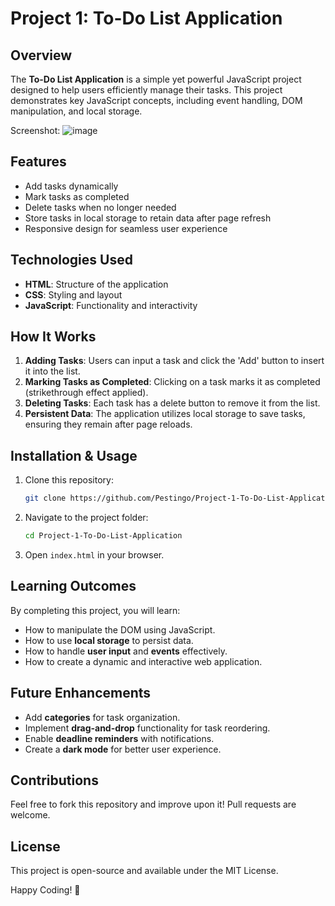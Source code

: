 # Project 1: To-Do List Application

## Overview
The **To-Do List Application** is a simple yet powerful JavaScript project designed to help users efficiently manage their tasks. This project demonstrates key JavaScript concepts, including event handling, DOM manipulation, and local storage.

Screenshot: ![image](https://github.com/user-attachments/assets/2d5d5ce4-2f77-4f66-a825-2448efd9e69a)

## Features
- Add tasks dynamically
- Mark tasks as completed
- Delete tasks when no longer needed
- Store tasks in local storage to retain data after page refresh
- Responsive design for seamless user experience

## Technologies Used
- **HTML**: Structure of the application
- **CSS**: Styling and layout
- **JavaScript**: Functionality and interactivity

## How It Works
1. **Adding Tasks**: Users can input a task and click the 'Add' button to insert it into the list.
2. **Marking Tasks as Completed**: Clicking on a task marks it as completed (strikethrough effect applied).
3. **Deleting Tasks**: Each task has a delete button to remove it from the list.
4. **Persistent Data**: The application utilizes local storage to save tasks, ensuring they remain after page reloads.

## Installation & Usage
1. Clone this repository:
   ```sh
   git clone https://github.com/Pestingo/Project-1-To-Do-List-Application.git
   ```
2. Navigate to the project folder:
   ```sh
   cd Project-1-To-Do-List-Application
   ```
3. Open `index.html` in your browser.

## Learning Outcomes
By completing this project, you will learn:
- How to manipulate the DOM using JavaScript.
- How to use **local storage** to persist data.
- How to handle **user input** and **events** effectively.
- How to create a dynamic and interactive web application.

## Future Enhancements
- Add **categories** for task organization.
- Implement **drag-and-drop** functionality for task reordering.
- Enable **deadline reminders** with notifications.
- Create a **dark mode** for better user experience.

## Contributions
Feel free to fork this repository and improve upon it! Pull requests are welcome.

## License
This project is open-source and available under the MIT License.

Happy Coding! 🚀


